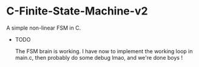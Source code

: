 # C-Finite-State-Machine-v2
A simple non-linear FSM in C.


  - TODO
  
    The FSM brain is working.
    I have now to implement the working loop in main.c, then probably do some debug lmao, and we're done boys !
